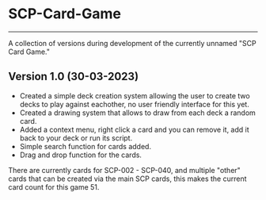 # SCP-Card-Game
---------------
A collection of versions during development of the currently unnamed "SCP Card Game."

Version 1.0 (30-03-2023)
------------
- Created a simple deck creation system allowing the user to create two decks to play against eachother, no user friendly interface for this yet.
- Created a drawing system that allows to draw from each deck a random card.
- Added a context menu, right click a card and you can remove it, add it back to your deck or run its script.
- Simple search function for cards added.
- Drag and drop function for the cards.

There are currently cards for SCP-002 - SCP-040, and multiple "other" cards that can be created via the main SCP cards, this makes the current card count for this game 51.
